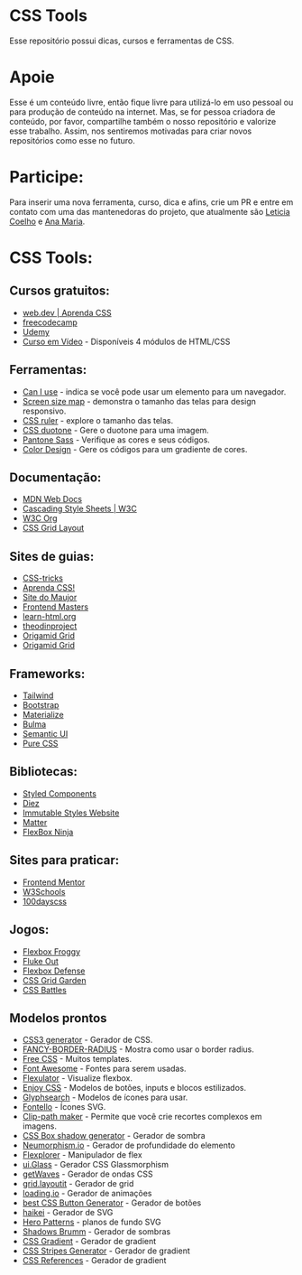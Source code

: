 # CSS Tools

Esse repositório possui dicas, cursos e ferramentas de CSS.

# Apoie

Esse é um conteúdo livre, então fique livre para utilizá-lo em uso pessoal ou para produção de conteúdo na internet. Mas, se for pessoa criadora de conteúdo, por favor, compartilhe também o nosso repositório e valorize esse trabalho. Assim, nos sentiremos motivadas para criar novos repositórios como esse no futuro.

# Participe:

Para inserir uma nova ferramenta, curso, dica e afins, crie um PR e entre em contato com uma das mantenedoras do projeto, que atualmente são [Leticia Coelho](https://linktr.ee/engenheira.coelho) e [Ana Maria](https://www.anamaria.dev.br/).

# CSS Tools:

## Cursos gratuitos:

- [web.dev | Aprenda CSS](https://web.dev/learn/css/)
- [freecodecamp](https://www.freecodecamp.org/)
- [Udemy](https://www.udemy.com/courses/search/?price=price-free&q=css&sort=relevance&src=ukw)
- [Curso em Vídeo](https://www.cursoemvideo.com/cursos/) - Disponíveis 4 módulos de HTML/CSS

## Ferramentas:

- [Can I use](https://caniuse.com/) - indica se você pode usar um elemento para um navegador.
- [Screen size map](https://screensizemap.com/) - demonstra o tamanho das telas para design responsivo. 
- [CSS ruler](https://katydecorah.com/css-ruler/) - explore o tamanho das telas.
- [CSS duotone](https://cssduotone.com/) - Gere o duotone para uma imagem.
- [Pantone Sass](https://damonbauer.github.io/Pantone-Sass/) - Verifique as cores e seus códigos.
- [Color Design](https://colordesigner.io/gradient-generator) - Gere os códigos para um gradiente de cores.

## Documentação:

- [MDN Web Docs](https://developer.mozilla.org/pt-BR/docs/Learn/CSS)
- [Cascading Style Sheets | W3C](https://www.w3.org/Style/CSS/Overview.en.html)
- [W3C Org](https://www.w3.org/Style/CSS/specs.en.html)
- [CSS Grid Layout](https://drafts.csswg.org/css-grid-3/)

## Sites de guias:

- [CSS-tricks](https://css-tricks.com/snippets/css/a-guide-to-flexbox/)
- [Aprenda CSS!](https://web.dev/learn/css/)
- [Site do Maujor](https://www.maujor.com/)
- [Frontend Masters](https://frontendmasters.com/learn/css/)
- [learn-html.org](https://learn-html.org/)
- [theodinproject](https://www.theodinproject.com/paths/full-stack-javascript/courses/advanced-html-and-css)
- [Origamid Grid](https://www.origamid.com/projetos/grid/)
- [Origamid Grid](https://www.origamid.com/projetos/css-grid-layout-guia-completo/)

## Frameworks:

- [Tailwind](https://tailwindcss.com/)
- [Bootstrap](https://getbootstrap.com.br/)
- [Materialize](https://materializecss.com/)
- [Bulma](https://bulma.io/)
- [Semantic UI](https://semantic-ui.com/)
- [Pure CSS](https://purecss.io/)

## Bibliotecas:

- [Styled Components](https://styled-components.com/)
- [Diez](https://diez.org/)
- [Immutable Styles Website](https://callum-hart.github.io/immutable-styles-website/dist/index.html)
- [Matter](https://github.com/finnhvman/matter)
- [FlexBox Ninja](https://flexbox.ninja/)

## Sites para praticar:

- [Frontend Mentor](https://www.frontendmentor.io/)
- [W3Schools](https://www.w3schools.com/css/css_exercises.asp)
- [100dayscss](https://100dayscss.com/)

## Jogos:

- [Flexbox Froggy](https://flexboxfroggy.com/)
- [Fluke Out](https://flukeout.github.io/)
- [Flexbox Defense](http://www.flexboxdefense.com/)
- [CSS Grid Garden](https://cssgridgarden.com/)
- [CSS Battles](https://cssbattle.dev/)


## Modelos prontos

- [CSS3 generator](http://css3generator.com/) - Gerador de CSS.
- [FANCY-BORDER-RADIUS](https://9elements.github.io/fancy-border-radius/#30.32.30.30--.) - Mostra como usar o border radius.
- [Free CSS](https://www.free-css.com/) - Muitos templates.
- [Font Awesome](https://fontawesome.com/) - Fontes para serem usadas.
- [Flexulator](https://www.flexulator.com/) - Visualize flexbox.
- [Enjoy CSS](https://enjoycss.com/) - Modelos de botões, inputs e blocos estilizados.
- [Glyphsearch](https://glyphsearch.com/) - Modelos de ícones para usar.
- [Fontello](https://fontello.com/) - Ícones SVG.
- [Clip-path maker](https://bennettfeely.com/clippy/) - Permite que você crie recortes complexos em imagens.
- [CSS Box shadow generator](https://cssbud.com/css-generator/css-box-shadow-generator/) - Gerador de sombra
- [Neumorphism.io](https://neumorphism.io/#e0e0e0) - Gerador de profundidade do elemento
- [Flexplorer](https://bennettfeely.com/flexplorer/) - Manipulador de flex
- [ui.Glass](https://ui.glass/generator/) - Gerador CSS Glassmorphism
- [getWaves](https://getwaves.io/) - Gerador de ondas CSS
- [grid.layoutit](https://grid.layoutit.com/) - Gerador de grid
- [loading.io](https://loading.io/) - Gerador de animações
- [best CSS Button Generator](https://www.bestcssbuttongenerator.com/) - Gerador de botões
- [haikei](https://haikei.app/) - Gerador de SVG
- [Hero Patterns](https://heropatterns.com/) - planos de fundo SVG
- [Shadows Brumm](https://shadows.brumm.af/) - Gerador de sombras
- [CSS Gradient](https://cssgradient.io/) - Gerador de gradient
- [CSS Stripes Generator](https://stripesgenerator.com/) - Gerador de gradient
- [CSS References](https://cssreference.io/) - Gerador de gradient

